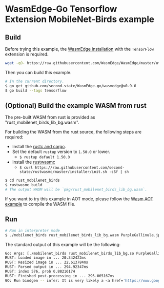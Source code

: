# WasmEdge-Go Tensorflow Extension MobileNet-Birds example

## Build

Before trying this example, the [WasmEdge installation](https://github.com/WasmEdge/WasmEdge/blob/master/docs/install.md) with the `TensorFlow` extension is required.

```bash
wget -qO- https://raw.githubusercontent.com/WasmEdge/WasmEdge/master/utils/install.sh | bash -s -- -e tf -v 0.9.0
```

Then you can build this example.

```bash
# In the current directory.
$ go get github.com/second-state/WasmEdge-go/wasmedge@v0.9.0
$ go build --tags tensorflow
```

## (Optional) Build the example WASM from rust

The pre-built WASM from rust is provided as "rust_mobilenet_birds_lib_bg.wasm".

For building the WASM from the rust source, the following steps are required:

* Install the [rustc and cargo](https://www.rust-lang.org/tools/install).
* Set the default `rustup` version to `1.50.0` or lower.
  * `$ rustup default 1.50.0`
* Install the [rustwasmc](https://github.com/second-state/rustwasmc)
  * `$ curl https://raw.githubusercontent.com/second-state/rustwasmc/master/installer/init.sh -sSf | sh`

```bash
$ cd rust_mobilenet_birds
$ rustwasmc build
# The output WASM will be `pkg/rust_mobilenet_birds_lib_bg.wasm`.
```

If you want to try this example in AOT mode, please follow the [Wasm AOT example](https://github.com/second-state/WasmEdge-go-examples/tree/master/go_WasmAOT) to compile the WASM file.

## Run

```bash
# Run in interpreter mode
$ ./mobilenet_birds rust_mobilenet_birds_lib_bg.wasm PurpleGallinule.jpg
```

The standard output of this example will be the following:

```bash
Go: Args: [./mobilenet_birds rust_mobilenet_birds_lib_bg.so PurpleGallinule.jpg]
RUST: Loaded image in ... 20.342422ms
RUST: Resized image in ... 22.613784ms
RUST: Parsed output in ... 294.92347ms
RUST: index 576, prob 0.88216174
RUST: Finished post-processing in ... 295.065167ms
GO: Run bindgen -- infer: It is very likely a <a href='https://www.google.com/search?q=Porphyrio martinicus'>Porphyrio martinicus</a> in the picture
```
